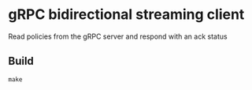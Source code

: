 # gRPC bidirectional streaming client
Read policies from the gRPC server and respond with an ack status

## Build

```
make
```